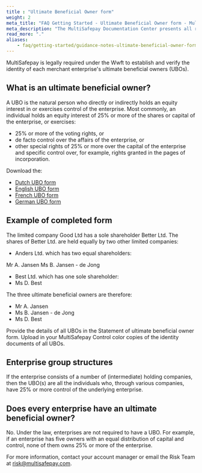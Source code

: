 ```yaml
---
title : "Ultimate Beneficial Owner form"
weight: 2
meta_title: "FAQ Getting Started - Ultimate Beneficial Owner form - MultiSafepay Docs"
meta_description: "The MultiSafepay Documentation Center presents all relevant information about our Plugins and API. You can also find support pages for payment methods, tools and general questions as well as the contact details of our Support and Integration Teams."
read_more: "."
aliases:
    - faq/getting-started/guidance-notes-ultimate-beneficial-owner-form
---
```

MultiSafepay is legally required under the Wwft to establish and verify the identity of each merchant enterprise's ultimate beneficial owners (UBOs).

## What is an ultimate beneficial owner?

A UBO is the natural person who directly or indirectly holds an equity interest in or exercises control of the enterprise. Most commonly, an individual holds an equity interest of 25% or more of the shares or capital of the enterprise, or exercises:

* 25% or more of the voting rights, or
* de facto control over the affairs of the enterprise, or
* other special rights of 25% or more over the capital of the enterprise and specific control over, for example, rights granted in the pages of incorporation.

Download the:

* [Dutch UBO form](/faq/getting-started/form/UBOform_NL_V2.0.pdf)
* [English UBO form](/faq/getting-started/form/UBOform_EN_V2.0.pdf)
* [French UBO form](/faq/getting-started/form/UBOform_FR.pdf)
* [German UBO form](/faq/getting-started/form/UBOform_DE.pdf)

## Example of completed form
The limited company Good Ltd has a sole shareholder Better Ltd. The shares of Better Ltd. are held equally by two other limited companies:

* Anders Ltd. which has two equal shareholders:

Mr A. Jansen
Ms B. Jansen - de Jong

* Best Ltd. which has one sole shareholder:
* Ms D. Best

The three ultimate beneficial owners are therefore:

* Mr A. Jansen
* Ms B. Jansen - de Jong
* Ms D. Best

Provide the details of all UBOs in the Statement of ultimate beneficial owner form. Upload in your MultiSafepay Control color copies of the identity documents of all UBOs.

## Enterprise group structures

If the enterprise consists of a number of (intermediate) holding companies, then the UBO(s) are all the individuals who, through various companies, have 25% or more control of the underlying enterprise.

## Does every enterprise have an ultimate beneficial owner?

No. Under the law, enterprises are not required to have a UBO. For example, if an enterprise has five owners with an equal distribution of capital and control, none of them owns 25% or more of the enterprise.

For more information, contact your account manager or email the Risk Team at [risk@multisafepay.com](mailto:risk@multisafepay.com?utm_source=email&utm_medium=docs-website&utm_campaign=guidance-notes-ultimate-beneficial-owner-form%2F).
